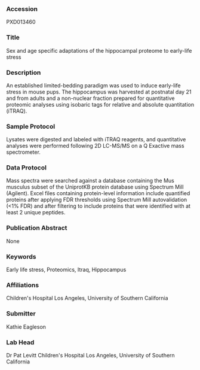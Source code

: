 ### Accession
PXD013460

### Title
Sex and age specific adaptations of the hippocampal proteome to early-life stress

### Description
An established limited-bedding paradigm was used to induce early-life stress in mouse pups. The hippocampus was harvested at postnatal day 21 and from adults and a non-nuclear fraction prepared for quantitative proteomic analyses using isobaric tags for relative and absolute quantitation (iTRAQ).

### Sample Protocol
Lysates were digested and labeled with iTRAQ reagents, and quantitative analyses were performed following 2D LC-MS/MS on a Q Exactive mass spectrometer.

### Data Protocol
Mass spectra were searched against a database containing the Mus musculus subset of the UniprotKB protein database using Spectrum Mill (Agilent).  Excel files containing protein-level information include quantified proteins after applying FDR thresholds using Spectrum Mill autovalidation (<1% FDR) and after filtering to include proteins that were identified with at least 2 unique peptides.

### Publication Abstract
None

### Keywords
Early life stress, Proteomics, Itraq, Hippocampus

### Affiliations
Children's Hospital Los Angeles, University of Southern California

### Submitter
Kathie Eagleson

### Lab Head
Dr Pat Levitt
Children's Hospital Los Angeles, University of Southern California


